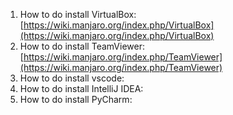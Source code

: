 1. How to do install VirtualBox: [https://wiki.manjaro.org/index.php/VirtualBox](https://wiki.manjaro.org/index.php/VirtualBox)
2. How to do install TeamViewer: [https://wiki.manjaro.org/index.php/TeamViewer](https://wiki.manjaro.org/index.php/TeamViewer)
3. How to do install vscode: []()
4. How to do install IntelliJ IDEA: []()
5. How to do install PyCharm: []()